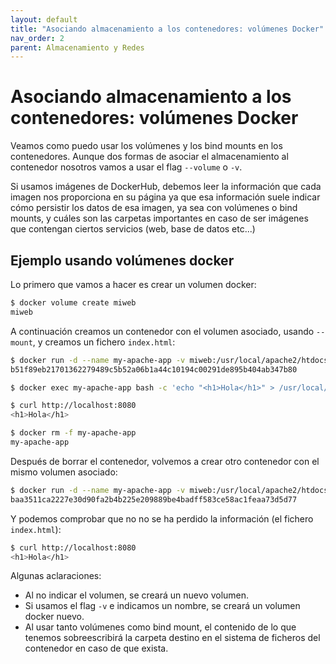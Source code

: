 ```yaml
---
layout: default
title: "Asociando almacenamiento a los contenedores: volúmenes Docker"
nav_order: 2
parent: Almacenamiento y Redes
---
```


# Asociando almacenamiento a los contenedores: volúmenes Docker

Veamos como puedo usar los volúmenes y los bind mounts en los contenedores. Aunque dos formas de asociar el almacenamiento al contenedor nosotros vamos a usar el flag `--volume` o `-v`.

Si usamos imágenes de DockerHub, debemos leer la información que cada imagen nos proporciona en su página ya que esa información suele indicar cómo persistir los datos de esa imagen, ya sea con volúmenes o bind mounts, y cuáles son las carpetas importantes en caso de ser imágenes que contengan ciertos servicios (web, base de datos etc...)

## Ejemplo usando volúmenes docker

Lo primero que vamos a hacer es crear un volumen docker:

```bash
$ docker volume create miweb
miweb
```

A continuación creamos un contenedor con el volumen asociado, usando `--mount`, y creamos un fichero `index.html`:

```bash
$ docker run -d --name my-apache-app -v miweb:/usr/local/apache2/htdocs -p 8080:80 httpd:2.4
b51f89eb21701362279489c5b52a06b1a44c10194c00291de895b404ab347b80

$ docker exec my-apache-app bash -c 'echo "<h1>Hola</h1>" > /usr/local/apache2/htdocs/index.html'

$ curl http://localhost:8080
<h1>Hola</h1>

$ docker rm -f my-apache-app 
my-apache-app
```

Después de borrar el contenedor, volvemos a crear otro contenedor con el mismo volumen asociado:

```bash
$ docker run -d --name my-apache-app -v miweb:/usr/local/apache2/htdocs -p 8080:80 httpd:2.4
baa3511ca2227e30d90fa2b4b225e209889be4badff583ce58ac1feaa73d5d77
```

Y podemos comprobar que no no se ha perdido la información (el fichero `index.html`):

```bash
$ curl http://localhost:8080
<h1>Hola</h1>
```

Algunas aclaraciones:

* Al no indicar el volumen, se creará un nuevo volumen.
* Si usamos el flag `-v` e indicamos un nombre, se creará un volumen docker nuevo.
* Al usar tanto volúmenes como bind mount, el contenido de lo que tenemos sobreescribirá la carpeta destino en el sistema de ficheros del contenedor en caso de que exista.


